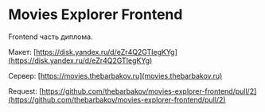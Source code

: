 # Movies Explorer Frontend
Frontend часть диплома.

Макет: [https://disk.yandex.ru/d/eZr4Q2GTIegKYg](https://disk.yandex.ru/d/eZr4Q2GTIegKYg)

Сервер: [https://movies.thebarbakov.ru](movies.thebarbakov.ru)

Request: [https://github.com/thebarbakov/movies-explorer-frontend/pull/2](https://github.com/thebarbakov/movies-explorer-frontend/pull/2)